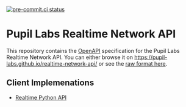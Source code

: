 [![pre-commit.ci status](https://results.pre-commit.ci/badge/github/pupil-labs/realtime-network-api/main.svg)](https://results.pre-commit.ci/latest/github/pupil-labs/realtime-network-api/main)

# Pupil Labs Realtime Network API

This repository contains the [OpenAPI](https://swagger.io/specification/) specification
for the Pupil Labs Realtime Network API. You can either browse it on
https://pupil-labs.github.io/realtime-network-api/ or see the
[raw format here](https://raw.githubusercontent.com/pupil-labs/realtime-network-api/main/openapi_specification.yaml).

## Client Implemenations
- [Realtime Python API](https://pupil-labs-realtime-api.readthedocs.io)
